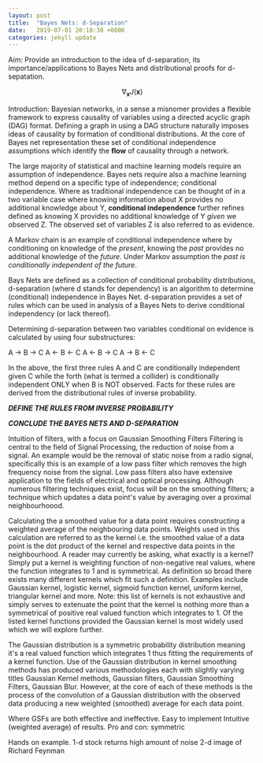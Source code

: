 ```yaml
---
layout: post
title:  "Bayes Nets: d-Separation"
date:   2019-07-01 20:18:30 +0800
categories: jekyll update
---
```


Aim:
Provide an introduction to the idea of d-separation, its importance/applications to Bayes Nets and distributional proofs for d-sepatation.

$$ \nabla_\boldsymbol{x} J(\boldsymbol{x}) $$

Introduction:
Bayesian networks, in a sense a misnomer provides a flexible framework to express causality of variables using a directed acyclic graph (DAG) format. Defining a graph in using a DAG structure naturally imposes ideas of causality by formation of conditional distributions. At the core of Bayes net representation these set of conditional independence assumptions which identify the **flow** of causality through a network.

The large majority of statistical and machine learning models require an assumption of independence. Bayes nets require also a machine learning method depend on a specific type of independence; conditional independence. Where as traditional independence can be thought of in a two variable case where knowing information about X provides no additional knowledge about Y, **conditional independence** further refines defined as knowing X provides no additional knowledge of Y *given* we observed Z. The observed set of variables Z is also referred to as evidence.

A Markov chain is an example of conditional independence where by conditioning on knowledge of the *present*, knowing the *past* provides no additional knowledge of the *future*. Under Markov assumption the *past is conditionally independent of the future*.

Bays Nets are defined as a collection of conditional probability distributions, d-separation (where d stands for dependency) is an algorithm to determine (conditional) independence in Bayes Net. d-separation provides a set of rules which can be used in analysis of a Bayes Nets to derive conditional independency (or lack thereof).

Determining d-separation between two variables conditional on evidence is calculated by using four substructures:

A -> B -> C
A <- B <- C
A <- B -> C
A -> B <- C

In the above, the first three rules A and C are conditionally independent given C while the forth (what is termed a collider) is conditionally independent ONLY when B is NOT observed. Facts for these rules are derived from the distributional rules of inverse probability.

***DEFINE THE RULES FROM INVERSE PROBABILITY***

***CONCLUDE THE BAYES NETS AND D-SEPARATION***



Intuition of filters, with a focus on Gaussian Smoothing Filters
Filtering is central to the field of Signal Processing, the reduction of noise from a signal.
An example would be the removal of static noise from a radio signal, specifically this is an example of a low pass filter which removes the high frequency noise from the signal.
Low pass filters also have extensive application to the fields of electrical and optical processing. Although numerous filtering techniques exist, focus will be on the smoothing filters; a technique which updates a data point's value by averaging over a proximal neighbourhoood.

Calculating the a smoothed value for a data point requires constructing a weighted average of the neighbouring data points. Weights used in this calculation are referred to as the kernel i.e. the smoothed value of a data point is  the dot product of the kernel and respective data points in the neighbourhood. A reader may currently be asking, what exactly is a kernel? Simply put a kernel is weighting function of non-negative real values, where the function integrates to 1 and is symmetrical. As definition so broad there exists many different kernels which fit such a definition. Examples include Gaussian kernel, logistic kernel, sigmoid function kernel, uniform kernel, triangular kernel and more. Note: this list of kernels is not exhaustive and simply serves to extenuate the point that the kernel is nothing more than a symmetrical of positive real valued function which integrates to 1. Of the listed kernel functions provided the Gaussian kernel is most widely used which we will explore further.

The Gaussian distribution is a symmetric probability distribution meaning it's a real valued function which integrates 1 thus fitting the requirements of a kernel function.
Use of the Gaussian distribution in kernel smoothing methods has produced various methodologies each with slightly varying titles Gaussian Kernel methods, Gaussian filters, Gaussian Smoothing Filters, Gaussian Blur. However, at the core of each of these methods is the process of the convolution of a Gaussian distribution with the observed data producing a new weighted (smoothed) average for each data point.



Where GSFs are both effective and ineffective.
	Easy to implement
	Intuitive (weighted average) of results.
	Pro and con: symmetric


Hands on example.
	1-d stock returns high amount of noise
	2-d image of Richard Feynman
